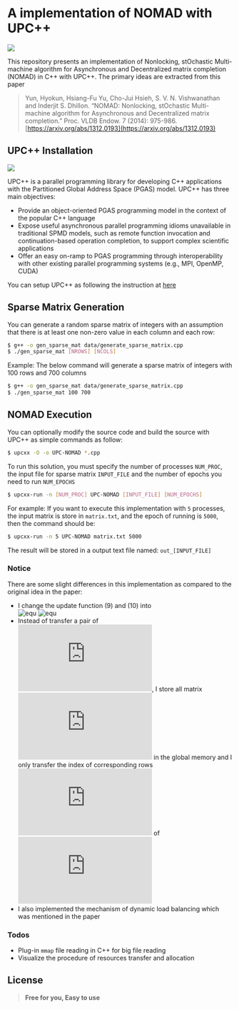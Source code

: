 

# A implementation of NOMAD with UPC++

[![](https://travis-ci.org/joemccann/dillinger.svg?branch=master)]()

This repository presents an implementation of Nonlocking, stOchastic Multi-machine algorithm for Asynchronous and Decentralized matrix completion (NOMAD) in C++ with UPC++. The primary ideas are extracted from this paper
> Yun, Hyokun, Hsiang-Fu Yu, Cho-Jui Hsieh, S. V. N. Vishwanathan and Inderjit S. Dhillon. “NOMAD: Nonlocking, stOchastic Multi-machine algorithm for Asynchronous and Decentralized matrix completion.” Proc. VLDB Endow. 7 (2014): 975-986.
> [https://arxiv.org/abs/1312.0193](https://arxiv.org/abs/1312.0193)


## UPC++ Installation 
[![](https://bitbucket-assetroot.s3.amazonaws.com/c/photos/2015/May/07/1791043611-5-upcxx-logo_avatar.png)](https://bitbucket.org/berkeleylab/upcxx/wiki/Home)

UPC++ is a parallel programming library for developing C++ applications with the Partitioned Global Address Space (PGAS) model. UPC++ has three main objectives:
+ Provide an object-oriented PGAS programming model in the context of the popular C++ language
+ Expose useful asynchronous parallel programming idioms unavailable in traditional SPMD models, such as remote function invocation and continuation-based operation completion, to support complex scientific applications
+ Offer an easy on-ramp to PGAS programming through interoperability with other existing parallel programming systems (e.g., MPI, OpenMP, CUDA)

You can setup UPC++ as following the instruction at [here](https://bitbucket.org/berkeleylab/upcxx/wiki/INSTALL)

## Sparse Matrix Generation
You can generate a random sparse matrix of integers with an assumption that there is at least one non-zero value in each column and each row:

```sh
$ g++ -o gen_sparse_mat data/generate_sparse_matrix.cpp
$ ./gen_sparse_mat [NROWS] [NCOLS]
```

Example: The below command will generate a sparse matrix of integers with 100 rows and 700 columns
```sh
$ g++ -o gen_sparse_mat data/generate_sparse_matrix.cpp
$ ./gen_sparse_mat 100 700
```

## NOMAD Execution
You can optionally modify the source code and build the source with UPC++ as simple commands as follow:
```sh
$ upcxx -O -o UPC-NOMAD *.cpp
```

To run this solution, you must specify the number of processes `NUM_PROC`, the input file for sparse matrix `INPUT_FILE` and the number of epochs you need to run `NUM_EPOCHS`
```sh
$ upcxx-run -n [NUM_PROC] UPC-NOMAD [INPUT_FILE] [NUM_EPOCHS]
```

For example: If you want to execute this implementation with `5` processes, the input matrix is store in `matrix.txt`, and the epoch of running is `5000`, then the command should be:
```sh
$ upcxx-run -n 5 UPC-NOMAD matrix.txt 5000 
```

The result will be stored in a output text file named: `out_[INPUT_FILE]`

### Notice
There are some slight differences in this implementation as compared to the original idea in the paper:
+ I change the update function (9) and (10) into    
  ![equ](https://latex.codecogs.com/gif.latex?w_{it}&space;\gets&space;w_{it}-s_t&space;[(w_{it}h_{jt}-A_{itjt})&space;h_{jt}+\lambda&space;\|\|w_{it}\|\|])    
  ![equ](https://latex.codecogs.com/gif.latex?h_{jt}&space;\gets&space;h_{jt}-s_t&space;[(w_{it}h_{jt}-A_{itjt})&space;w_{it}+\lambda&space;\|\|h_{jt}\|\|])
+ Instead of transfer a pair of ![equ](https://latex.codecogs.com/gif.latex?(j,h_j)), I store all matrix ![equ](https://latex.codecogs.com/gif.latex?H) in the global memory and I only transfer the index of corresponding rows ![equ](https://latex.codecogs.com/gif.latex?j) of ![equ](https://latex.codecogs.com/gif.latex?H)     
+ I also implemented the mechanism of dynamic load balancing which was mentioned in the paper



### Todos

 - Plug-in `mmap` file reading in C++ for big file reading
 - Visualize the procedure of resources transfer and allocation


License
----
> **Free for you, Easy to use**
